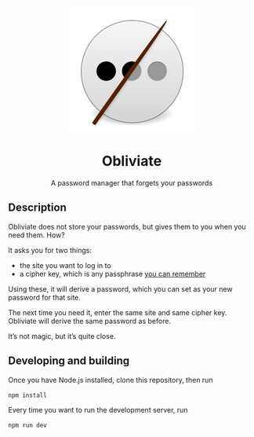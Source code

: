 <p align="center">
   <img src="public/favicon.svg" alt="Icon" />
</p>

<h1 align="center">Obliviate</h1>
<p align="center">A password manager that forgets your passwords</p>

## Description

Obliviate does not store your passwords, but gives them to you when you need them. How?

It asks you for two things:

- the site you want to log in to
- a cipher key, which is any passphrase <a href="https://xkcd.com/936/" target="_blank">you can remember</a>

Using these, it will derive a password, which you can set as your new password for that site.

The next time you need it, enter the same site and same cipher key. Obliviate will derive the same password as before.

It’s not magic, but it’s quite close.

## Developing and building

Once you have Node.js installed, clone this repository, then run

```shell
npm install
```

Every time you want to run the development server, run

```shell
npm run dev
```
